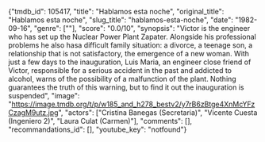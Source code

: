 {"tmdb_id": 105417, "title": "Hablamos esta noche", "original_title": "Hablamos esta noche", "slug_title": "hablamos-esta-noche", "date": "1982-09-16", "genre": [""], "score": "0.0/10", "synopsis": "Victor is the engineer who has set up the Nuclear Power Plant Zapater. Alongside his professional problems he also hasa difficult family situation: a divorce, a teenage son, a relationship that is not satisfactory, the emergence of a new woman. With just a few days to the inauguration, Luis Maria, an engineer close friend of Victor, responsible for a serious accident in the past and addicted to alcohol, warns of the possibility of a malfunction of the plant. Nothing guarantees the truth of this warning, but to find it out the inauguration is suspended", "image": "https://image.tmdb.org/t/p/w185_and_h278_bestv2/y7rB6zBtge4XnMcYFzCzagM9utz.jpg", "actors": ["Cristina Banegas (Secretaria)", "Vicente Cuesta (Ingeniero 2)", "Laura Culat (Carmen)"], "comments": [], "recommandations_id": [], "youtube_key": "notfound"}